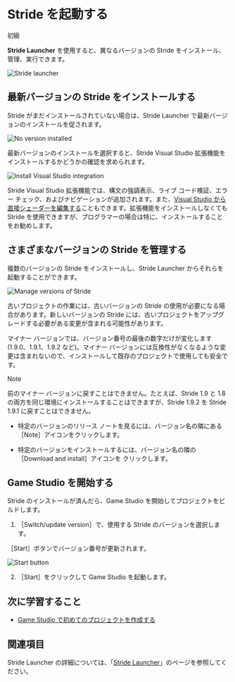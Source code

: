 # Stride を起動する

<span class="label label-doc-level">初級</span>

**Stride Launcher** を使用すると、異なるバージョンの Stride をインストール、管理、実行できます。

![Stride launcher](media/stride-launcher-interface.png)

## 最新バージョンの Stride をインストールする

Stride がまだインストールされていない場合は、Stride Launcher で最新バージョンのインストールを促されます。

![No version installed](media/stride-launcher-install-last-version.png)

最新バージョンのインストールを選択すると、Stride Visual Studio 拡張機能をインストールするかどうかの確認を求められます。

![Install Visual Studio integration](media/install-VS-plug-in-prompt.png)

Stride Visual Studio 拡張機能では、構文の強調表示、ライブ コード検証、エラー チェック、およびナビゲーションが追加されます。また、[Visual Studio から直接シェーダーを編集する](../graphics/effects-and-shaders/custom-shaders.md)こともできます。拡張機能をインストールしなくても Stride を使用できますが、プログラマーの場合は特に、インストールすることをお勧めします。

## さまざまなバージョンの Stride を管理する

複数のバージョンの Stride をインストールし、Stride Launcher からそれらを起動することができます。

![Manage versions of Stride](media/stride-launcher-various-versions.png)

古いプロジェクトの作業には、古いバージョンの Stride の使用が必要になる場合があります。新しいバージョンの Stride には、古いプロジェクトをアップグレードする必要がある変更が含まれる可能性があります。

マイナー バージョンでは、バージョン番号の最後の数字だけが変化します (1.9.0、1.9.1、1.9.2 など)。マイナー バージョンには互換性がなくなるような変更は含まれないので、インストールして既存のプロジェクトで使用しても安全です。

>[!NOTE]
>前のマイナー バージョンに戻すことはできません。たとえば、Stride 1.9 と 1.8 の両方を同じ環境にインストールすることはできますが、Stride 1.9.2 を Stride 1.9.1 に戻すことはできません。

* 特定のバージョンのリリース ノートを見るには、バージョン名の隣にある［Note］アイコンをクリックします。

* 特定のバージョンをインストールするには、バージョン名の隣の［Download and install］アイコンを
クリックします。

## Game Studio を開始する

Stride のインストールが済んだら、Game Studio を開始してプロジェクトをビルドします。

1. ［Switch/update version］で、使用する Stride のバージョンを選択します。

  ［Start］ボタンでバージョン番号が更新されます。

   ![Start button](media/stride-launcher-start-button.png)

2. ［Start］をクリックして Game Studio を起動します。

## 次に学習すること

* [Game Studio で初めてのプロジェクトを作成する](create-a-project.md)

## 関連項目

Stride Launcher の詳細については、「[Stride Launcher](../stride-launcher/index.md)」のページを参照してください。
